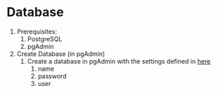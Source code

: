 # Database

1. Prerequisites:
   1. PostgreSQL
   2. pgAdmin
2. Create Database (in pgAdmin)
   1. Create a database in pgAdmin with the settings defined in [here](Documents/git/lendandborrow/src/main/resources/application.properties)
      1. name
      2. password
      3. user